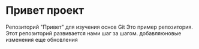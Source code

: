 # Привет проект
Репозиторий "Привет" для изучения основ Git
Это пример репозитория.
Этот репозиторий развивается нами шаг за шагом.
добавляюновые изменения
еще обновления
